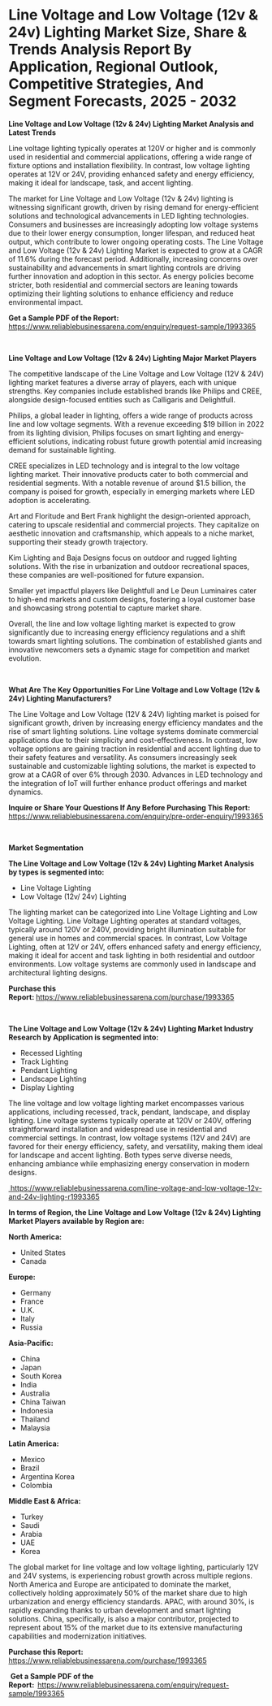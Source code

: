 <p><h1>Line Voltage and Low Voltage (12v & 24v) Lighting Market Size, Share & Trends Analysis Report By Application, Regional Outlook, Competitive Strategies, And Segment Forecasts, 2025 - 2032</h1></p><p><strong>Line Voltage and Low Voltage (12v & 24v) Lighting Market Analysis and Latest Trends</strong></p>
<p><p>Line voltage lighting typically operates at 120V or higher and is commonly used in residential and commercial applications, offering a wide range of fixture options and installation flexibility. In contrast, low voltage lighting operates at 12V or 24V, providing enhanced safety and energy efficiency, making it ideal for landscape, task, and accent lighting.</p><p>The market for Line Voltage and Low Voltage (12v & 24v) lighting is witnessing significant growth, driven by rising demand for energy-efficient solutions and technological advancements in LED lighting technologies. Consumers and businesses are increasingly adopting low voltage systems due to their lower energy consumption, longer lifespan, and reduced heat output, which contribute to lower ongoing operating costs. The Line Voltage and Low Voltage (12v & 24v) Lighting Market is expected to grow at a CAGR of 11.6% during the forecast period. Additionally, increasing concerns over sustainability and advancements in smart lighting controls are driving further innovation and adoption in this sector. As energy policies become stricter, both residential and commercial sectors are leaning towards optimizing their lighting solutions to enhance efficiency and reduce environmental impact.</p></p>
<p><strong>Get a Sample PDF of the Report:&nbsp;</strong> <a href="https://www.reliablebusinessarena.com/enquiry/request-sample/1993365?utm_campaign=2137&utm_medium=2&utm_source=Github&utm_content=ia&utm_term=15042025&utm_id=line-voltage-and-low-voltage-12v-24v-lighting">https://www.reliablebusinessarena.com/enquiry/request-sample/1993365</a></p>
<p>&nbsp;</p>
<p><strong>Line Voltage and Low Voltage (12v & 24v) Lighting Major Market Players</strong></p>
<p><p>The competitive landscape of the Line Voltage and Low Voltage (12V & 24V) lighting market features a diverse array of players, each with unique strengths. Key companies include established brands like Philips and CREE, alongside design-focused entities such as Calligaris and Delightfull. </p><p>Philips, a global leader in lighting, offers a wide range of products across line and low voltage segments. With a revenue exceeding $19 billion in 2022 from its lighting division, Philips focuses on smart lighting and energy-efficient solutions, indicating robust future growth potential amid increasing demand for sustainable lighting.</p><p>CREE specializes in LED technology and is integral to the low voltage lighting market. Their innovative products cater to both commercial and residential segments. With a notable revenue of around $1.5 billion, the company is poised for growth, especially in emerging markets where LED adoption is accelerating.</p><p>Art and Floritude and Bert Frank highlight the design-oriented approach, catering to upscale residential and commercial projects. They capitalize on aesthetic innovation and craftsmanship, which appeals to a niche market, supporting their steady growth trajectory.</p><p>Kim Lighting and Baja Designs focus on outdoor and rugged lighting solutions. With the rise in urbanization and outdoor recreational spaces, these companies are well-positioned for future expansion. </p><p>Smaller yet impactful players like Delightfull and Le Deun Luminaires cater to high-end markets and custom designs, fostering a loyal customer base and showcasing strong potential to capture market share.</p><p>Overall, the line and low voltage lighting market is expected to grow significantly due to increasing energy efficiency regulations and a shift towards smart lighting solutions. The combination of established giants and innovative newcomers sets a dynamic stage for competition and market evolution.</p></p>
<p>&nbsp;</p>
<p><strong>What Are The Key Opportunities For Line Voltage and Low Voltage (12v & 24v) Lighting Manufacturers?</strong></p>
<p><p>The Line Voltage and Low Voltage (12V & 24V) lighting market is poised for significant growth, driven by increasing energy efficiency mandates and the rise of smart lighting solutions. Line voltage systems dominate commercial applications due to their simplicity and cost-effectiveness. In contrast, low voltage options are gaining traction in residential and accent lighting due to their safety features and versatility. As consumers increasingly seek sustainable and customizable lighting solutions, the market is expected to grow at a CAGR of over 6% through 2030. Advances in LED technology and the integration of IoT will further enhance product offerings and market dynamics.</p></p>
<p><strong>Inquire or Share Your Questions If Any Before Purchasing This Report:</strong> <a href="https://www.reliablebusinessarena.com/enquiry/pre-order-enquiry/1993365?utm_campaign=2137&utm_medium=2&utm_source=Github&utm_content=ia&utm_term=15042025&utm_id=line-voltage-and-low-voltage-12v-24v-lighting">https://www.reliablebusinessarena.com/enquiry/pre-order-enquiry/1993365</a></p>
<p>&nbsp;</p>
<p><strong>Market Segmentation</strong></p>
<p><strong>The Line Voltage and Low Voltage (12v & 24v) Lighting Market Analysis by types is segmented into:</strong></p>
<p><ul><li>Line Voltage Lighting</li><li>Low Voltage (12v/ 24v) Lighting</li></ul></p>
<p><p>The lighting market can be categorized into Line Voltage Lighting and Low Voltage Lighting. Line Voltage Lighting operates at standard voltages, typically around 120V or 240V, providing bright illumination suitable for general use in homes and commercial spaces. In contrast, Low Voltage Lighting, often at 12V or 24V, offers enhanced safety and energy efficiency, making it ideal for accent and task lighting in both residential and outdoor environments. Low voltage systems are commonly used in landscape and architectural lighting designs.</p></p>
<p><strong>Purchase this Report:&nbsp;</strong><a href="https://www.reliablebusinessarena.com/purchase/1993365?utm_campaign=2137&utm_medium=2&utm_source=Github&utm_content=ia&utm_term=15042025&utm_id=line-voltage-and-low-voltage-12v-24v-lighting">https://www.reliablebusinessarena.com/purchase/1993365</a></p>
<p>&nbsp;</p>
<p><strong>The Line Voltage and Low Voltage (12v & 24v) Lighting Market Industry Research by Application is segmented into:</strong></p>
<p><ul><li>Recessed Lighting</li><li>Track Lighting</li><li>Pendant Lighting</li><li>Landscape Lighting</li><li>Display Lighting</li></ul></p>
<p><p>The line voltage and low voltage lighting market encompasses various applications, including recessed, track, pendant, landscape, and display lighting. Line voltage systems typically operate at 120V or 240V, offering straightforward installation and widespread use in residential and commercial settings. In contrast, low voltage systems (12V and 24V) are favored for their energy efficiency, safety, and versatility, making them ideal for landscape and accent lighting. Both types serve diverse needs, enhancing ambiance while emphasizing energy conservation in modern designs.</p></p>
<p><a href="https://www.reliablebusinessarena.com/line-voltage-and-low-voltage-12v-and-24v-lighting-r1993365?utm_campaign=2137&utm_medium=2&utm_source=Github&utm_content=ia&utm_term=15042025&utm_id=line-voltage-and-low-voltage-12v-24v-lighting">&nbsp;https://www.reliablebusinessarena.com/line-voltage-and-low-voltage-12v-and-24v-lighting-r1993365</a></p>
<p><strong>In terms of Region, the Line Voltage and Low Voltage (12v & 24v) Lighting Market Players available by Region are:</strong></p>
<p>
    <p> <strong> North America: </strong>
        <ul>
            <li>United States</li>
            <li>Canada</li>
        </ul>
        </p> 
    <p> <strong> Europe: </strong>
        <ul>
            <li>Germany</li>
            <li>France</li>
            <li>U.K.</li>
            <li>Italy</li>
            <li>Russia</li>
        </ul>
        </p> 
    <p> <strong> Asia-Pacific: </strong>
        <ul>
            <li>China</li>
            <li>Japan</li>
            <li>South Korea</li>
            <li>India</li>
            <li>Australia</li>
            <li>China Taiwan</li>
            <li>Indonesia</li>
            <li>Thailand</li>
            <li>Malaysia</li>
        </ul>
        </p> 
    <p> <strong> Latin America: </strong>
        <ul>
            <li>Mexico</li>
            <li>Brazil</li>
            <li>Argentina Korea</li>
            <li>Colombia</li>
        </ul>
        </p> 
    <p> <strong> Middle East & Africa: </strong>
        <ul>
            <li>Turkey</li>
            <li>Saudi</li>
            <li>Arabia</li>
            <li>UAE</li>
            <li>Korea</li>
        </ul>
    </p>
    </p>
<p><p>The global market for line voltage and low voltage lighting, particularly 12V and 24V systems, is experiencing robust growth across multiple regions. North America and Europe are anticipated to dominate the market, collectively holding approximately 50% of the market share due to high urbanization and energy efficiency standards. APAC, with around 30%, is rapidly expanding thanks to urban development and smart lighting solutions. China, specifically, is also a major contributor, projected to represent about 15% of the market due to its extensive manufacturing capabilities and modernization initiatives.</p></p>
<p><strong>Purchase this Report: </strong><a href="https://www.reliablebusinessarena.com/purchase/1993365?utm_campaign=2137&utm_medium=2&utm_source=Github&utm_content=ia&utm_term=15042025&utm_id=line-voltage-and-low-voltage-12v-24v-lighting">https://www.reliablebusinessarena.com/purchase/1993365</a></p>
<p>&nbsp;<strong>Get a Sample PDF of the Report:&nbsp;&nbsp;</strong><a href="https://www.reliablebusinessarena.com/enquiry/request-sample/1993365?utm_campaign=2137&utm_medium=2&utm_source=Github&utm_content=ia&utm_term=15042025&utm_id=line-voltage-and-low-voltage-12v-24v-lighting">https://www.reliablebusinessarena.com/enquiry/request-sample/1993365</a></p>
<p><strong></strong></p>
<p><p></p><p></p><p></p></p>